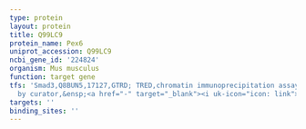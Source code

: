 ```yaml
---
type: protein
layout: protein
title: Q99LC9
protein_name: Pex6
uniprot_accession: Q99LC9
ncbi_gene_id: '224824'
organism: Mus musculus
function: target gene
tfs: 'Smad3,Q8BUN5,17127,GTRD; TRED,chromatin immunoprecipitation assay; inferred
  by curator,&ensp;<a href="-" target="_blank"><i uk-icon="icon: link"></i>Pubmed</a>'
targets: ''
binding_sites: ''
---
```

